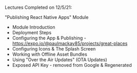 Lectures Completed on 12/5/21:

"Publishing React Native Apps" Module
* Module Introduction
* Deployment Steps
* Configuring the App & Publishing - https://expo.io/@paulmackay85/projects/great-places
* Configuring Icons & The Splash Screen
* Working with Offline Asset Bundles
* Using "Over the Air Updates" (OTA Updates)
* Exposed API Key - removed from Google & Regenerated